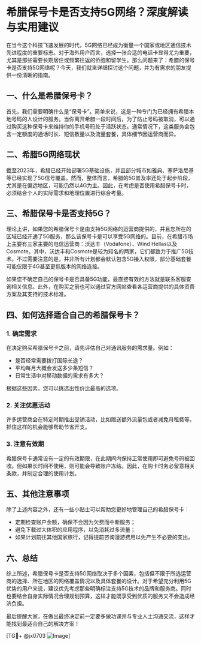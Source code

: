 # 希腊保号卡是否支持5G网络？深度解读与实用建议

在当今这个科技飞速发展的时代，5G网络已经成为衡量一个国家或地区通信技术先进程度的重要标志。对于海外用户而言，选择一张合适的电话卡显得尤为重要，尤其是那些需要长期居住或频繁往返的侨胞和留学生。那么问题来了：希腊的保号卡是否支持5G网络呢？今天，我们就来详细探讨这个问题，并为有需求的朋友提供一份清晰的指南。

## 一、什么是希腊保号卡？

首先，我们需要明确什么是“保号卡”。简单来说，这是一种专门为已经拥有希腊本地号码的人设计的服务。当你离开希腊一段时间后，为了防止号码被取消，可以通过购买这种保号卡来维持你的手机号码处于活跃状态。通常情况下，这类服务会包含一定额度的通话时长、短信数量以及流量套餐，具体细节因运营商而异。

## 二、希腊5G网络现状

截至2023年，希腊已经开始部署5G基础设施，并且部分城市如雅典、塞萨洛尼基等已经实现了5G信号覆盖。然而，整体而言，希腊的5G普及率还处于起步阶段，尤其是在偏远地区，可能仍然以4G为主。因此，在考虑是否使用希腊保号卡时，必须结合个人的实际需求和地理位置进行综合考量。

## 三、希腊保号卡是否支持5G？

理论上讲，如果您的希腊保号卡是由支持5G网络的运营商提供的，并且您所在的区域已经开通了5G服务，那么该保号卡是可以享受5G网络的。目前，在希腊市场上主要有三家主要的电信运营商：沃达丰（Vodafone）、Wind Hellas以及Cosmote。其中，沃达丰和Cosmote是较为知名的两家，它们都致力于推广5G技术。不过需要注意的是，并非所有计划都会默认包含5G接入权限，部分基础套餐可能仅限于4G甚至更低版本的网络连接。

如果您不确定自己的保号卡是否具备5G功能，最直接有效的方法就是联系客服查询相关信息。此外，在购买之前也可以通过官方网站查看各运营商提供的具体资费方案及其支持的技术标准。

## 四、如何选择适合自己的希腊保号卡？

### 1. 确定需求
在决定购买希腊保号卡之前，请先评估自己对通讯服务的需求量。例如：
- 是否经常需要拨打国际长途？
- 平均每月大概会发送多少条短信？
- 日常生活中对移动数据的需求有多大？

根据这些因素，您可以挑选出性价比最高的选项。

### 2. 关注优惠活动
许多运营商会在特定时期推出促销活动，比如赠送额外流量包或者减免月租费等。抓住这样的机会能够帮助节省开支。

### 3. 注意有效期
希腊保号卡通常设有一定的有效期限，在此期间内保持正常使用即可避免号码被回收。但如果长时间不使用，则可能会导致账户冻结。因此，在购卡时务必留意相关条款，并制定合理的使用计划。

## 五、其他注意事项

除了上述内容之外，还有一些小贴士可以帮助您更好地管理自己的希腊保号卡：
- 定期检查账户余额，确保不会因为欠费而中断服务；
- 避免下载过大体积的应用程序，以免消耗过多流量；
- 如果计划前往其他国家旅行，记得提前咨询漫游费用以免产生不必要的支出。

## 六、总结

综上所述，希腊保号卡是否支持5G网络取决于多个因素，包括但不限于所选运营商的选择、所在地区的网络覆盖情况以及具体套餐的设计。对于希望充分利用5G优势的用户来说，建议优先考虑那些明确标注支持5G技术的品牌和服务商。同时也要结合自身实际情况合理规划预算，这样才能既享受到优质的服务又不会造成经济负担。

最后提醒大家，在做出最终决定前一定要多做功课并与专业人士沟通交流，这样才能找到最适合自己的解决方案！

[TG💪+ @jx0703 ![Image](https://github.com/user-attachments/assets/dbca1d08-cadb-493c-b0ec-ad6f7a83f270)]